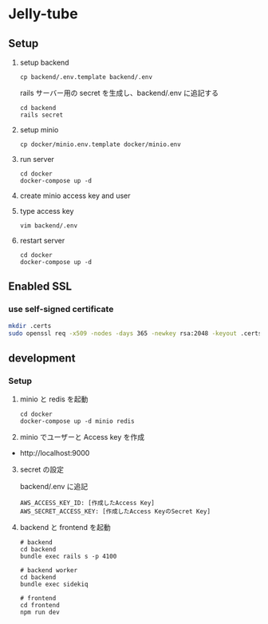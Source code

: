 # Jelly-tube

## Setup

1. setup backend

   ```
   cp backend/.env.template backend/.env
   ```

   rails サーバー用の secret を生成し、backend/.env に追記する

   ```
   cd backend
   rails secret
   ```

2. setup minio

   ```
   cp docker/minio.env.template docker/minio.env
   ```

3. run server

   ```
   cd docker
   docker-compose up -d
   ```

4. create minio access key and user

5. type access key

   ```
   vim backend/.env
   ```

6. restart server

   ```
   cd docker
   docker-compose up -d
   ```

## Enabled SSL

### use self-signed certificate

```bash
mkdir .certs
sudo openssl req -x509 -nodes -days 365 -newkey rsa:2048 -keyout .certs/server.key -out .certs/server.crt
```

## development

### Setup

1. minio と redis を起動

   ```
   cd docker
   docker-compose up -d minio redis
   ```

2. minio でユーザーと Access key を作成

- http://localhost:9000

3. secret の設定

   backend/.env に追記

   ```
   AWS_ACCESS_KEY_ID: [作成したAccess Key]
   AWS_SECRET_ACCESS_KEY: [作成したAccess KeyのSecret Key]
   ```

4. backend と frontend を起動

   ```
   # backend
   cd backend
   bundle exec rails s -p 4100

   # backend worker
   cd backend
   bundle exec sidekiq

   # frontend
   cd frontend
   npm run dev
   ```
